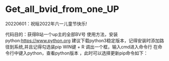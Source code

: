 # Get_all_bvid_from_one_UP
20220601：祝晅2022年六一儿童节快乐!

代码目的：获得B站一个up主的全部BV号 
使用方法，安装python:https://www.python.org 建议下载python3稳定版本，记得安装时添加路径到系统,并且记得勾选装pip
WIN键 + R 调出一个框，输入cmd进入命令行 在命令行中键入python，查看python版本 ，此时可以选择更新pip命令如下：

